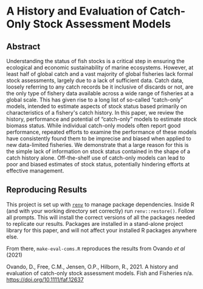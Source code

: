 # A History and Evaluation of Catch-Only Stock Assessment Models 

## Abstract

Understanding the status of fish stocks is a critical step in ensuring the ecological and economic sustainability of marine ecosystems. However, at least half of global catch and a vast majority of global fisheries lack formal stock assessments, largely due to a lack of sufficient data. Catch data, loosely referring to any catch records be it inclusive of discards or not, are the only type of fishery data available across a wide range of fisheries at a global scale. This has given rise to a long list of so-called “catch-only” models, intended to estimate aspects of stock status based primarily on characteristics of a fishery's catch history. In this paper, we review the history, performance and potential of “catch-only” models to estimate stock biomass status. While individual catch-only models often report good performance, repeated efforts to examine the performance of these models have consistently found them to be imprecise and biased when applied to new data-limited fisheries. We demonstrate that a large reason for this is the simple lack of information on stock status contained in the shape of a catch history alone. Off-the-shelf use of catch-only models can lead to poor and biased estimates of stock status, potentially hindering efforts at effective management.

## Reproducing Results


This project is set up with [`renv`](https://rstudio.github.io/renv/articles/renv.html) to manage package dependencies. Inside R (and with your working directory set correctly) run `renv::restore()`. Follow all prompts. This will install the correct versions of all the packages needed to replicate our results. Packages are installed in a stand-alone project library for this paper, and will not affect your installed R packages anywhere else. 

From there, `make-eval-coms.R` reproduces the results from Ovando _et al_ (2021)


 Ovando, D., Free, C.M., Jensen, O.P., Hilborn, R., 2021. A history and evaluation of catch-only stock assessment models. Fish and Fisheries n/a. https://doi.org/10.1111/faf.12637

  
